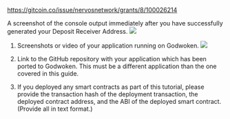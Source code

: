 https://gitcoin.co/issue/nervosnetwork/grants/8/100026214


A screenshot of the console output immediately after you have successfully generated your Deposit Receiver Address.
   ![](./name1.png)

1. Screenshots or video of your application running on Godwoken.
![](./name2.png)

2. Link to the GitHub repository with your application which has been ported to Godwoken. This must be a different application than the one covered in this guide.


3. If you deployed any smart contracts as part of this tutorial, please provide the transaction hash of the deployment transaction, the deployed contract address, and the ABI of the deployed smart contract. (Provide all in text format.)


